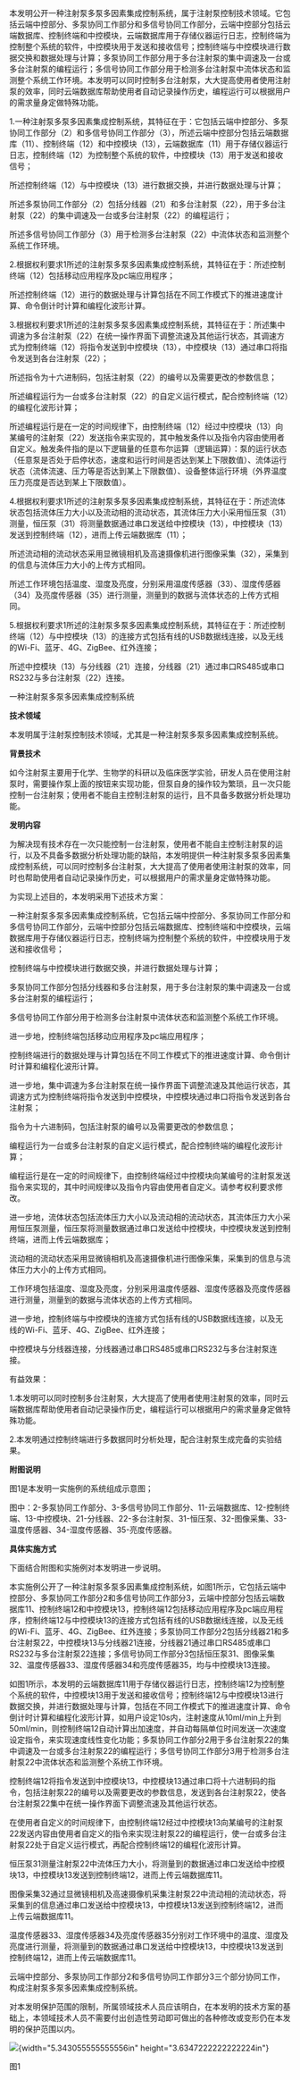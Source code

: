 本发明公开一种注射泵多泵多因素集成控制系统，属于注射泵控制技术领域。它包括云端中控部分、多泵协同工作部分和多信号协同工作部分，云端中控部分包括云端数据库、控制终端和中控模块，云端数据库用于存储仪器运行日志，控制终端为控制整个系统的软件，中控模块用于发送和接收信号；控制终端与中控模块进行数据交换和数据处理与计算；多泵协同工作部分用于多台注射泵的集中调速及一台或多台注射泵的编程运行；多信号协同工作部分用于检测多台注射泵中流体状态和监测整个系统工作环境。本发明可以同时控制多台注射泵，大大提高使用者使用注射泵的效率，同时云端数据库帮助使用者自动记录操作历史，编程运行可以根据用户的需求量身定做特殊功能。

1.一种注射泵多泵多因素集成控制系统，其特征在于：它包括云端中控部分、多泵协同工作部分（2）和多信号协同工作部分（3），所述云端中控部分包括云端数据库（11）、控制终端（12）和中控模块（13），云端数据库（11）用于存储仪器运行日志，控制终端（12）为控制整个系统的软件，中控模块（13）用于发送和接收信号；

所述控制终端（12）与中控模块（13）进行数据交换，并进行数据处理与计算；

所述多泵协同工作部分（2）包括分线器（21）和多台注射泵（22），用于多台注射泵（22）的集中调速及一台或多台注射泵（22）的编程运行；

所述多信号协同工作部分（3）用于检测多台注射泵（22）中流体状态和监测整个系统工作环境。

2.根据权利要求1所述的注射泵多泵多因素集成控制系统，其特征在于：所述控制终端（12）包括移动应用程序及pc端应用程序；

所述控制终端（12）进行的数据处理与计算包括在不同工作模式下的推进速度计算、命令倒计时计算和编程化波形计算。

3.根据权利要求1所述的注射泵多泵多因素集成控制系统，其特征在于：所述集中调速为多台注射泵（22）在统一操作界面下调整流速及其他运行状态，其调速方式为控制终端（12）将指令发送到中控模块（13），中控模块（13）通过串口将指令发送到各台注射泵（22）；

所述指令为十六进制码，包括注射泵（22）的编号以及需要更改的参数信息；

所述编程运行为一台或多台注射泵（22）的自定义运行模式，配合控制终端（12）的编程化波形计算；

所述编程运行是在一定的时间规律下，由控制终端（12）经过中控模块（13）向某编号的注射泵（22）发送指令来实现的，其中触发条件以及指令内容由使用者自定义。触发条件指的是以下逻辑量的任意布尔运算（逻辑运算）：泵的运行状态（任意泵是否处于启停状态，速度和运行时间是否达到某上下限数值）、流体运行状态（流体流速、压力等是否达到某上下限数值）、设备整体运行环境（外界温度压力亮度是否达到某上下限数值）。

4.根据权利要求1所述的注射泵多泵多因素集成控制系统，其特征在于：所述流体状态包括流体压力大小以及流动相的流动状态，其流体压力大小采用恒压泵（31）测量，恒压泵（31）将测量数据通过串口发送给中控模块（13），中控模块（13）发送到控制终端（12），进而上传云端数据库（11）；

所述流动相的流动状态采用显微镜相机及高速摄像机进行图像采集（32），采集到的信息与流体压力大小的上传方式相同。

所述工作环境包括温度、湿度及亮度，分别采用温度传感器（33）、湿度传感器（34）及亮度传感器（35）进行测量，测量到的数据与流体状态的上传方式相同。

5.根据权利要求1所述的注射泵多泵多因素集成控制系统，其特征在于：所述控制终端（12）与中控模块（13）的连接方式包括有线的USB数据线连接，以及无线的Wi-Fi、蓝牙、4G、ZigBee、红外连接；

所述中控模块（13）与分线器（21）连接，分线器（21）通过串口RS485或串口RS232与多台注射泵（22）连接。

一种注射泵多泵多因素集成控制系统

**技术领域**

本发明属于注射泵控制技术领域，尤其是一种注射泵多泵多因素集成控制系统。

**背景技术**

如今注射泵主要用于化学、生物学的科研以及临床医学实验，研发人员在使用注射泵时，需要操作泵上面的按钮来实现功能，但泵自身的操作较为繁琐，且一次只能控制一台注射泵；使用者不能自主控制注射泵的运行，且不具备多数据分析处理功能。

**发明内容**

为解决现有技术存在一次只能控制一台注射泵，使用者不能自主控制注射泵的运行，以及不具备多数据分析处理功能的缺陷，本发明提供一种注射泵多泵多因素集成控制系统，可以同时控制多台注射泵，大大提高了使用者使用注射泵的效率，同时也帮助使用者自动记录操作历史，可以根据用户的需求量身定做特殊功能。

为实现上述目的，本发明采用下述技术方案：

一种注射泵多泵多因素集成控制系统，它包括云端中控部分、多泵协同工作部分和多信号协同工作部分，云端中控部分包括云端数据库、控制终端和中控模块，云端数据库用于存储仪器运行日志，控制终端为控制整个系统的软件，中控模块用于发送和接收信号；

控制终端与中控模块进行数据交换，并进行数据处理与计算；

多泵协同工作部分包括分线器和多台注射泵，用于多台注射泵的集中调速及一台或多台注射泵的编程运行；

多信号协同工作部分用于检测多台注射泵中流体状态和监测整个系统工作环境。

进一步地，控制终端包括移动应用程序及pc端应用程序；

控制终端进行的数据处理与计算包括在不同工作模式下的推进速度计算、命令倒计时计算和编程化波形计算。

进一步地，集中调速为多台注射泵在统一操作界面下调整流速及其他运行状态，其调速方式为控制终端将指令发送到中控模块，中控模块通过串口将指令发送到各台注射泵；

指令为十六进制码，包括注射泵的编号以及需要更改的参数信息；

编程运行为一台或多台注射泵的自定义运行模式，配合控制终端的编程化波形计算；

编程运行是在一定的时间规律下，由控制终端经过中控模块向某编号的注射泵发送指令来实现的，其中时间规律以及指令内容由使用者自定义。请参考权利要求修改。

进一步地，流体状态包括流体压力大小以及流动相的流动状态，其流体压力大小采用恒压泵测量，恒压泵将测量数据通过串口发送给中控模块，中控模块发送到控制终端，进而上传云端数据库；

流动相的流动状态采用显微镜相机及高速摄像机进行图像采集，采集到的信息与流体压力大小的上传方式相同。

工作环境包括温度、湿度及亮度，分别采用温度传感器、湿度传感器及亮度传感器进行测量，测量到的数据与流体状态的上传方式相同。

进一步地，控制终端与中控模块的连接方式包括有线的USB数据线连接，以及无线的Wi-Fi、蓝牙、4G、ZigBee、红外连接；

中控模块与分线器连接，分线器通过串口RS485或串口RS232与多台注射泵连接。

有益效果：

1.本发明可以同时控制多台注射泵，大大提高了使用者使用注射泵的效率，同时云端数据库帮助使用者自动记录操作历史，编程运行可以根据用户的需求量身定做特殊功能。

2.本发明通过控制终端进行多数据同时分析处理，配合注射泵生成完备的实验结果。

**附图说明**

图1是本发明一实施例的系统组成示意图；

图中：2-多泵协同工作部分、3-多信号协同工作部分、11-云端数据库、12-控制终端、13-中控模块、21-分线器、22-多台注射泵、31-恒压泵、32-图像采集、33-温度传感器、34-湿度传感器、35-亮度传感器。

**具体实施方式**

下面结合附图和实施例对本发明进一步说明。

本实施例公开了一种注射泵多泵多因素集成控制系统，如图1所示，它包括云端中控部分、多泵协同工作部分2和多信号协同工作部分3，云端中控部分包括云端数据库11、控制终端12和中控模块13，控制终端12包括移动应用程序及pc端应用程序，控制终端12与中控模块13的连接方式包括有线的USB数据线连接，以及无线的Wi-Fi、蓝牙、4G、ZigBee、红外连接；多泵协同工作部分2包括分线器21和多台注射泵22，中控模块13与分线器21连接，分线器21通过串口RS485或串口RS232与多台注射泵22连接；多信号协同工作部分3包括恒压泵31、图像采集32、温度传感器33、湿度传感器34和亮度传感器35，均与中控模块13连接。

如图1所示，本发明的云端数据库11用于存储仪器运行日志，控制终端12为控制整个系统的软件，中控模块13用于发送和接收信号；控制终端12与中控模块13进行数据交换，并进行数据处理与计算，包括在不同工作模式下的推进速度计算、命令倒计时计算和编程化波形计算，如用户设定10s内，注射速度从10ml/min上升到50ml/min，则控制终端12自动计算出加速度，并自动每隔单位时间发送一次速度设定指令，来实现速度线性变化功能；多泵协同工作部分2用于多台注射泵22的集中调速及一台或多台注射泵22的编程运行；多信号协同工作部分3用于检测多台注射泵22中流体状态和监测整个系统工作环境。

控制终端12将指令发送到中控模块13，中控模块13通过串口将十六进制码的指令，包括注射泵22的编号以及需要更改的参数信息，发送到各台注射泵22，使各台注射泵22集中在统一操作界面下调整流速及其他运行状态。

在使用者自定义的时间规律下，由控制终端12经过中控模块13向某编号的注射泵22发送内容由使用者自定义的指令来实现注射泵22的编程运行，使一台或多台注射泵22处于自定义运行模式，再配合控制终端12的编程化波形计算。

恒压泵31测量注射泵22中流体压力大小，将测量到的数据通过串口发送给中控模块13，中控模块13发送到控制终端12，进而上传云端数据库11。

图像采集32通过显微镜相机及高速摄像机采集注射泵22中流动相的流动状态，将采集到的信息通过串口发送给中控模块13，中控模块13发送到控制终端12，进而上传云端数据库11。

温度传感器33、湿度传感器34及亮度传感器35分别对工作环境中的温度、湿度及亮度进行测量，将测量到的数据通过串口发送给中控模块13，中控模块13发送到控制终端12，进而上传云端数据库11。

云端中控部分、多泵协同工作部分2和多信号协同工作部分3三个部分协同工作，构成注射泵多泵多因素集成控制系统。

对本发明保护范围的限制，所属领域技术人员应该明白，在本发明的技术方案的基础上，本领域技术人员不需要付出创造性劳动即可做出的各种修改或变形仍在本发明的保护范围以内。

![](media/image1.png){width="5.343055555555556in"
height="3.6347222222222224in"}

图1

